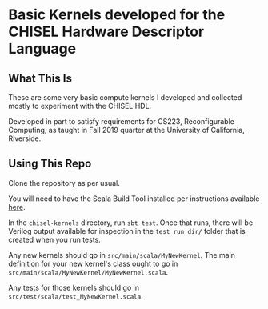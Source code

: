 # Basic Kernels developed for the CHISEL Hardware Descriptor Language

## What This Is

These are some very basic compute kernels I developed and collected mostly to experiment with the CHISEL HDL.

Developed in part to satisfy requirements for CS223, Reconfigurable Computing, as taught in Fall 2019 quarter at the University of California, Riverside.

## Using This Repo

Clone the repository as per usual.

You will need to have the Scala Build Tool installed per instructions available [here](https://github.com/ucb-bar/chisel-tutorial/wiki/chisel-installation).

In the `chisel-kernels` directory, run `sbt test`. Once that runs, there will be Verilog output available for inspection in the `test_run_dir/` folder that is created when you run tests.

Any new kernels should go in `src/main/scala/MyNewKernel`. The main definition for your new kernel's class ought to go in `src/main/scala/MyNewKernel/MyNewKernel.scala`.

Any tests for those kernels should go in `src/test/scala/test_MyNewKernel.scala`.
